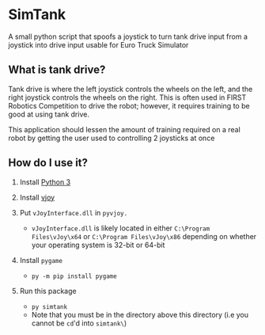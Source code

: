 # SimTank

A small python script that spoofs a joystick to turn tank drive input from a joystick into drive input usable for Euro Truck Simulator

## What is tank drive?

Tank drive is where the left joystick controls the wheels on the left, and the right joystick controls the wheels on the right. This is often used in FIRST Robotics Competition to drive the robot; however, it requires training to be good at using tank drive.

This application should lessen the amount of training required on a real robot by getting the user used to controlling 2 joysticks at once

## How do I use it?

1. Install [Python 3](https://www.python.org/downloads/)

1. Install [vjoy](http://vjoystick.sourceforge.net/site/index.php/download-a-install/download)

1. Put `vJoyInterface.dll` in `pyvjoy.`

    * `vJoyInterface.dll` is likely located in either `C:\Program Files\vJoy\x64` or `C:\Program Files\vJoy\x86` depending on whether your operating system is 32-bit or 64-bit

1. Install `pygame`

    * `py -m pip install pygame`

1. Run this package

    * `py simtank`
    * Note that you must be in the directory above this directory (i.e you cannot be `cd`'d into `simtank\`)
